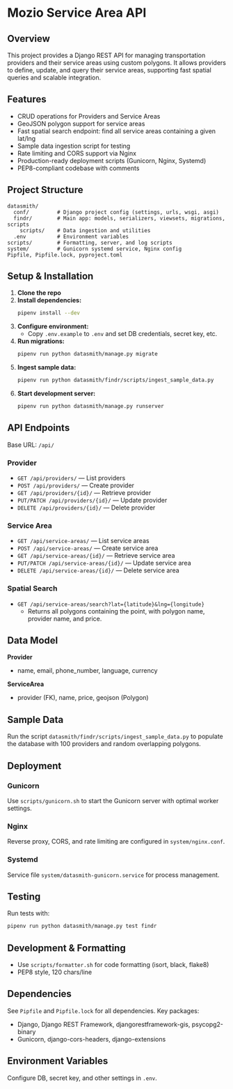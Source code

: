 
# Mozio Service Area API

## Overview
This project provides a Django REST API for managing transportation providers and their service areas using custom polygons. It allows providers to define, update, and query their service areas, supporting fast spatial queries and scalable integration.

## Features
- CRUD operations for Providers and Service Areas
- GeoJSON polygon support for service areas
- Fast spatial search endpoint: find all service areas containing a given lat/lng
- Sample data ingestion script for testing
- Rate limiting and CORS support via Nginx
- Production-ready deployment scripts (Gunicorn, Nginx, Systemd)
- PEP8-compliant codebase with comments

## Project Structure
```
datasmith/
  conf/         # Django project config (settings, urls, wsgi, asgi)
  findr/        # Main app: models, serializers, viewsets, migrations, scripts
    scripts/    # Data ingestion and utilities
  .env          # Environment variables
scripts/        # Formatting, server, and log scripts
system/         # Gunicorn systemd service, Nginx config
Pipfile, Pipfile.lock, pyproject.toml
```

## Setup & Installation
1. **Clone the repo**
2. **Install dependencies:**
   ```bash
   pipenv install --dev
   ```
3. **Configure environment:**
   - Copy `.env.example` to `.env` and set DB credentials, secret key, etc.
4. **Run migrations:**
   ```bash
   pipenv run python datasmith/manage.py migrate
   ```
5. **Ingest sample data:**
   ```bash
   pipenv run python datasmith/findr/scripts/ingest_sample_data.py
   ```
6. **Start development server:**
   ```bash
   pipenv run python datasmith/manage.py runserver
   ```

## API Endpoints
Base URL: `/api/`

### Provider
- `GET /api/providers/` — List providers
- `POST /api/providers/` — Create provider
- `GET /api/providers/{id}/` — Retrieve provider
- `PUT/PATCH /api/providers/{id}/` — Update provider
- `DELETE /api/providers/{id}/` — Delete provider

### Service Area
- `GET /api/service-areas/` — List service areas
- `POST /api/service-areas/` — Create service area
- `GET /api/service-areas/{id}/` — Retrieve service area
- `PUT/PATCH /api/service-areas/{id}/` — Update service area
- `DELETE /api/service-areas/{id}/` — Delete service area

### Spatial Search
- `GET /api/service-areas/search?lat={latitude}&lng={longitude}`
  - Returns all polygons containing the point, with polygon name, provider name, and price.

## Data Model
**Provider**
- name, email, phone_number, language, currency

**ServiceArea**
- provider (FK), name, price, geojson (Polygon)

## Sample Data
Run the script `datasmith/findr/scripts/ingest_sample_data.py` to populate the database with 100 providers and random overlapping polygons.

## Deployment
### Gunicorn
Use `scripts/gunicorn.sh` to start the Gunicorn server with optimal worker settings.

### Nginx
Reverse proxy, CORS, and rate limiting are configured in `system/nginx.conf`.

### Systemd
Service file `system/datasmith-gunicorn.service` for process management.

## Testing
Run tests with:
```bash
pipenv run python datasmith/manage.py test findr
```

## Development & Formatting
- Use `scripts/formatter.sh` for code formatting (isort, black, flake8)
- PEP8 style, 120 chars/line

## Dependencies
See `Pipfile` and `Pipfile.lock` for all dependencies. Key packages:
- Django, Django REST Framework, djangorestframework-gis, psycopg2-binary
- Gunicorn, django-cors-headers, django-extensions

## Environment Variables
Configure DB, secret key, and other settings in `.env`.
